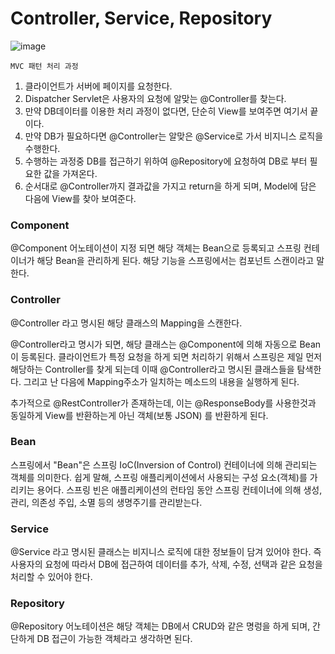 # Controller, Service, Repository
![image](https://github.com/user-attachments/assets/dd9abe2d-431f-4dbc-91ad-fae669f55e52)

`MVC 패턴 처리 과정`
1. 클라이언트가 서버에 페이지를 요청한다.
2. Dispatcher Servlet은 사용자의 요청에 알맞는 @Controller를 찾는다.
3. 만약 DB데이터를 이용한 처리 과정이 없다면, 단순히 View를 보여주면 여기서 끝이다.
4. 만약 DB가 필요하다면 @Controller는 알맞은 @Service로 가서 비지니스 로직을 수행한다.
5. 수행하는 과정중 DB를 접근하기 위하여 @Repository에 요청하여 DB로 부터 필요한 값을 가져온다.
6. 순서대로 @Controller까지 결과값을 가지고 return을 하게 되며, Model에 담은 다음에 View를 찾아 보여준다.

### Component
@Component 어노테이션이 지정 되면 해당 객체는 Bean으로 등록되고 스프링 컨테이너가 해당 Bean을 관리하게 된다. 해당 기능을 스프링에서는 컴포넌트 스캔이라고 말한다.

### Controller
@Controller 라고 명시된 해당 클래스의 Mapping을 스캔한다. 

@Controller라고 명시가 되면, 해당 클래스는 @Component에 의해 자동으로 Bean이 등록된다. 클라이언트가 특정 요청을 하게 되면 처리하기 위해서 스프링은 제일 먼저 해당하는 Controller를 찾게 되는데 이때 @Controller라고 명시된 클래스들을 탐색한다. 그리고 난 다음에 Mapping주소가 일치하는 메소드의 내용을 실행하게 된다.

추가적으로 @RestController가 존재하는데, 이는 @ResponseBody를 사용한것과 동일하게 View를 반환하는게 아닌 객체(보통 JSON) 를 반환하게 된다.

### Bean
스프링에서 "Bean"은 스프링 IoC(Inversion of Control) 컨테이너에 의해 관리되는 객체를 의미한다. 쉽게 말해, 스프링 애플리케이션에서 사용되는 구성 요소(객체)를 가리키는 용어다. 스프링 빈은 애플리케이션의 런타임 동안 스프링 컨테이너에 의해 생성, 관리, 의존성 주입, 소멸 등의 생명주기를 관리받는다.

### Service
@Service 라고 명시된 클래스는 비지니스 로직에 대한 정보들이 담겨 있어야 한다. 즉 사용자의 요청에 따라서 DB에 접근하여 데이터를 추가, 삭제, 수정, 선택과 같은 요청을 처리할 수 있어야 한다. 

### Repository
@Repository 어노테이션은 해당 객체는 DB에서 CRUD와 같은 명렁을 하게 되며, 간단하게 DB 접근이 가능한 객체라고 생각하면 된다.
